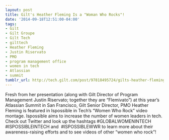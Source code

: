 ```yaml
---
layout: post
title: Gilt's Heather Fleming Is a "Woman Who Rocks"!
date: '2014-09-18T12:51:00-04:00'
tags:
- Gilt
- Gilt Groupe
- Gilt Tech
- gilttech
- Heather Fleming
- Justin Riservato
- PMO
- program management office
- women in tech
- Atlassian
- summit
tumblr_url: http://tech.gilt.com/post/97818495724/gilts-heather-fleming-is-a-woman-who-rocks
---
```


Fresh from her presentation (along with Gilt Director of Program Management Justin Riservato; together they are “Flemivato”) at this year’s Atlassian Summit in San Francisco, Gilt Senior Director, PMO Heather Fleming is featured in Ispossible in Tech’s “Women Who Rock” video montage. Ispossible aims to increase the number of women leaders in tech. Check out Twitter and look up the hashtags #GLOBALWOMENINTECH #ISPOSSIBLEINTECH and  #ISPOSSIBLEWWR to learn more about their awareness-raising efforts and to see videos of other “women who rock”!

